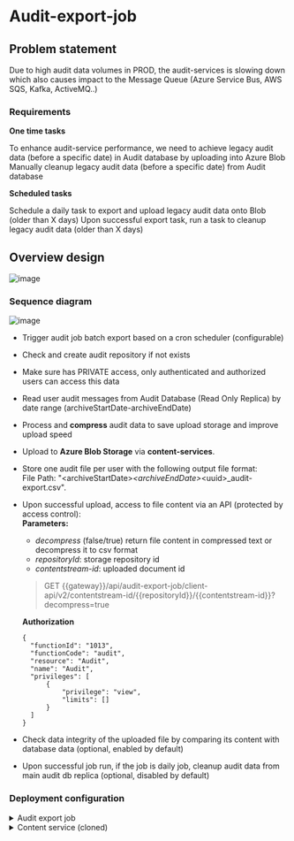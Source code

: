 # Audit-export-job


## Problem statement
Due to high audit data volumes in PROD, the audit-services is slowing down which also causes impact to the Message Queue (Azure Service Bus, AWS SQS, Kafka, ActiveMQ..)
### Requirements

**One time tasks**

To enhance audit-service performance, we need to achieve legacy audit data (before a specific date) in Audit database by uploading into Azure Blob
Manually cleanup legacy audit data (before a specific date) from Audit database

**Scheduled tasks**

Schedule a daily task to export and upload legacy audit data  onto Blob  (older than X days)
Upon successful export task, run a task to cleanup legacy audit data (older than X days)

## Overview design
![image](https://github.com/user-attachments/assets/200af864-8d67-4798-b455-dffa8731c18c)


### Sequence diagram 
![image](https://github.com/user-attachments/assets/44c58160-515d-40d6-8df9-4aba0d50dae8)


- Trigger audit job batch export based on a cron scheduler (configurable)
- Check and create audit repository <audit-csv-repository> if not exists
- Make sure <audit-csv-repository> has PRIVATE access, only authenticated and authorized users can access this data
- Read user audit messages from Audit Database (Read Only Replica) by date range (archiveStartDate-archiveEndDate)
- Process and **compress** audit data to save upload storage and improve upload speed
- Upload to **Azure Blob Storage** via **content-services**.
- Store one audit file per user with the following output file format: <br>
 File Path: "\<archiveStartDate\>_\<archiveEndDate\>_\<uuid\>_audit-export.csv".
- Upon successful upload, access to file content via an API (protected by access control): <br>
  **Parameters:**
    - _decompress_ (false/true) return file content in compressed text or decompress it to csv format
    - _repositoryId_: storage repository id
    - _contentstream-id_: uploaded document id

    > GET {{gateway}}/api/audit-export-job/client-api/v2/contentstream-id/{{repositoryId}}/{{contentstream-id}}?decompress=true 
  
    **Authorization**

      {
        "functionId": "1013",
        "functionCode": "audit",
        "resource": "Audit",
        "name": "Audit",
        "privileges": [
            {
                "privilege": "view",
                "limits": []
            }
        ]
      }
    

- Check data integrity of the uploaded file by comparing its content with database data (optional, enabled by default)
- Upon successful job run, if the job is daily job, cleanup audit data from main audit db replica (optional, disabled by default)

### Deployment configuration

<details>
<summary>Audit export job</summary>

````shell
  audit-export-job:
    chart: generic-integration
    repoURL: "{{ .sharedACR }}"
    version: "{{ .genericIntegrationVersion }}"
    additionalClasses:
      - common-configs
    tags:
      - custom
    values:
      replicaCount: 1
      fullnameOverride: audit-export-job
      image:
        registry: project
        repository: audit-export-job
        tag: *auditExportVersion
      resources:
        requests:
          cpu: 3000m
          memory: 3Gi
        limits:
          cpu: 7000m
          memory: 8Gi
      mqbroker:
        enabled: false
      database:
        enabled: true
      env:
        spring.autoconfigure.exclude: "org.springframework.cloud.netflix.eureka.loadbalancer.LoadBalancerEurekaAutoConfiguration"
        server.port: "8080"
        SPRING_LIQUIBASE_ENABLED: "true"
        spring.profiles.active: "json-logging"
        backbase.stream.cxp.contentServiceUrl: "http://contentservices-export:8080"
        backbase.stream.cxp.serviceId: "contentservices-export"
        spring.datasource.hikari.maximum-pool-size: "100"
        spring.datasource.hikari.minimum-idle: "20"
        spring.datasource.hikari.connection-timeout: "45000"
        spring.datasource.hikari.idle-timeout: "600000"
        spring.datasource.hikari.max-lifetime: "1800000"
        spring.datasource.hikari.leak-detection-threshold: "120000"
        spring.jpa.properties.hibernate.default_batch_fetch_size: "1000"
        backbase.audit.batch.export.enabled: "true"
        backbase.audit.batch.export.cronExpression: "0 10 14 16 * ?"
        backbase.audit.batch.export.chunkSize: "500000"
        backbase.audit.batch.export.batchWriteSize: "25000"
        backbase.audit.batch.export.daily: "false"
        backbase.audit.batch.export.params.requestId: "1"
        #backbase.audit.batch.export.params.retentionDays: "30"
        backbase.audit.batch.export.params.archiveStartDate: "2025-01-01"
        backbase.audit.batch.export.params.archiveEndDate: "2025-02-01"
        backbase.audit.batch.cleanup.enabled: "false"
        backbase.audit.batch.cleanup.chunkSize: "100"
        backbase.audit.batch.cleanup.batchWriteSize: "100"
        backbase.audit.batch.csvRemoval.enabled: "false"
        backbase.audit.batch.csvRemoval.params.requestId: "1"
        backbase.audit.batch.csvRemoval.params.exportJobId: "28"
        AUDIT_DB_HOST:
          value:
            configMapKeyRef:
              key: mssql-endpoint
              name: database
              optional: false
        AUDIT_DB_PORT:
          value:
            configMapKeyRef:
              key: mssql-port
              name: database
              optional: false
        AUDIT_DB_SERVERNAME:
          value:
            configMapKeyRef:
              key: mssql-server-name
              name: database
              optional: false
        AUDIT_DB_SID: "audit"
        AUDIT_DB_PASSWORD:
          value:
            secretKeyRef:
              key: db_password
              name: db-audit
        AUDIT_DB_USERNAME:
          value:
            secretKeyRef:
              key: db_username
              name: db-audit
        spring.datasource.read-replica.username: "$(AUDIT_DB_USERNAME)"
        spring.datasource.read-replica.password: "$(AUDIT_DB_PASSWORD)"
        spring.datasource.read-replica.driverClassName: "com.microsoft.sqlserver.jdbc.SQLServerDriver"
        spring.datasource.read-replica.url: "jdbc:sqlserver://$(AUDIT_DB_HOST):$(AUDIT_DB_PORT);database=$(AUDIT_DB_SID);user=$(AUDIT_DB_USERNAME)@$(AUDIT_DB_SERVERNAME);password=$(AUDIT_DB_PASSWORD);encrypt=true;trustServerCertificate=false;hostNameInCertificate=*.database.windows.net;loginTimeout=30;applicationIntent=readonly;"
        spring.datasource.auditdb.username: "$(AUDIT_DB_USERNAME)"
        spring.datasource.auditdb.password: "$(AUDIT_DB_PASSWORD)"
        spring.datasource.auditdb.driverClassName: "com.microsoft.sqlserver.jdbc.SQLServerDriver"
        spring.datasource.auditdb.url: "jdbc:sqlserver://$(AUDIT_DB_HOST):$(AUDIT_DB_PORT);database=$(AUDIT_DB_SID);user=$(AUDIT_DB_USERNAME)@$(AUDIT_DB_SERVERNAME);password=$(AUDIT_DB_PASSWORD);encrypt=true;trustServerCertificate=false;hostNameInCertificate=*.database.windows.net;loginTimeout=30;"

````
</details>

<details>
<summary>Content service (cloned)</summary>

````shell
  contentservices-export:
    chart: generic-integration
    repoURL: "{{ .sharedACR }}"
    version: "{{ .genericIntegrationVersion }}"
    additionalClasses:
      - common-configs
      - high-service-resource
    tags:
      - custom
    values:
      fullnameOverride: contentservices-export
      replicaCount: 5
      mqbroker:
        enabled: true
      database:
        enabled: true
      image:
        tag: *backbaseBomVersion
        repository: contentservices
        registry: shared
      env:
        LOGGING_LEVEL_COM_BACKBASE: "DEBUG"
        LOGGING_LEVEL_COM: "DEBUG"
        "spring.cloud.loadbalancer.ribbon.enabled": "false"
        "spring.autoconfigure.exclude": org.springframework.cloud.netflix.eureka.loadbalancer.LoadBalancerEurekaAutoConfiguration
        "SPRING_LIQUIBASE_ENABLED": "true"
        "spring.profiles.active": "json-logging"
        "contentservices.storage.connectors.azureblob.service": "azure-blobstore-connector"
        "contentservices.storage.defaultImplementation": "azureblob"
        "contentservices.storage.signedUrl.enabled": "true"
        "CONTENTSERVICES_USE_AZURE_BLOB_STORAGE_CONNECTOR": "true"
        "spring.cloud.azure.eventhubs.kafka.enabled": "false"
        "contentservices.whitelist.enabled": "true"
        "contentservices.whitelist.allowedContentTypes": "image/jpeg,image/pjpeg,image/gif,image/png,image/svg+xml,application/pdf,application/json,application/zip,application/rtf,text/plain,application/octet-stream,text/html,text/csv,text/x-handlebars-template,message/rfc822,application/x-x509-key"
        "contentservices.antivirus.service": "clamav-antivirus-connector"
        "contentservices.antivirus.check-on-save.enabled": "false"
        "contentservices.antivirus.check-on-query.enabled": "false"
        "spring.servlet.multipart.max-file-size": "15MB"
        "SIG_SECRET_KEY":
          value:
            secretKeyRef:
              name: jwt
              key: jwt-internal-secretkey
              optional: false
````


